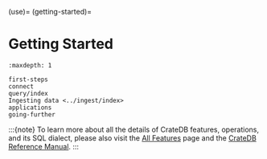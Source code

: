 (use)=
(getting-started)=
# Getting Started

```{toctree}
:maxdepth: 1

first-steps
connect
query/index
Ingesting data <../ingest/index>
applications
going-further
```


:::{note}
To learn more about all the details of CrateDB features, operations, and
its SQL dialect, please also visit the [All Features] page and the
[CrateDB Reference Manual].
:::


[All Features]: project:#features
[CrateDB Reference Manual]: inv:crate-reference:*:label#index
